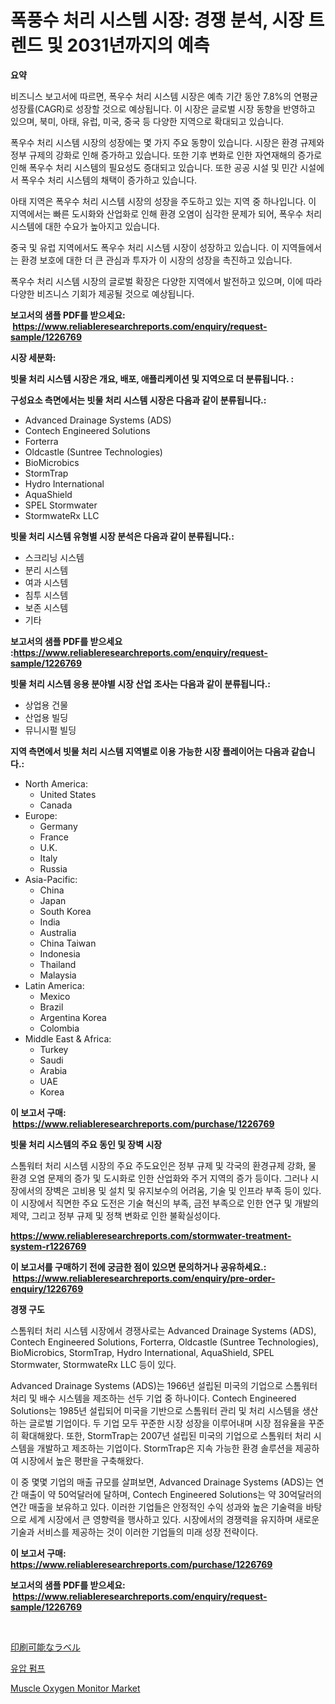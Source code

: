 <p><h1>폭풍수 처리 시스템 시장: 경쟁 분석, 시장 트렌드 및 2031년까지의 예측</h1></p><p><strong>요약</strong></p>
<p><p>비즈니스 보고서에 따르면, 폭우수 처리 시스템 시장은 예측 기간 동안 7.8%의 연평균 성장률(CAGR)로 성장할 것으로 예상됩니다. 이 시장은 글로벌 시장 동향을 반영하고 있으며, 북미, 아태, 유럽, 미국, 중국 등 다양한 지역으로 확대되고 있습니다.</p><p>폭우수 처리 시스템 시장의 성장에는 몇 가지 주요 동향이 있습니다. 시장은 환경 규제와 정부 규제의 강화로 인해 증가하고 있습니다. 또한 기후 변화로 인한 자연재해의 증가로 인해 폭우수 처리 시스템의 필요성도 증대되고 있습니다. 또한 공공 시설 및 민간 시설에서 폭우수 처리 시스템의 채택이 증가하고 있습니다.</p><p>아태 지역은 폭우수 처리 시스템 시장의 성장을 주도하고 있는 지역 중 하나입니다. 이 지역에서는 빠른 도시화와 산업화로 인해 환경 오염이 심각한 문제가 되어, 폭우수 처리 시스템에 대한 수요가 높아지고 있습니다.</p><p>중국 및 유럽 지역에서도 폭우수 처리 시스템 시장이 성장하고 있습니다. 이 지역들에서는 환경 보호에 대한 더 큰 관심과 투자가 이 시장의 성장을 촉진하고 있습니다.</p><p>폭우수 처리 시스템 시장의 글로벌 확장은 다양한 지역에서 발전하고 있으며, 이에 따라 다양한 비즈니스 기회가 제공될 것으로 예상됩니다.</p></p>
<p><strong>보고서의 샘플 PDF를 받으세요: &nbsp;<a href="https://www.reliableresearchreports.com/enquiry/request-sample/1226769">https://www.reliableresearchreports.com/enquiry/request-sample/1226769</a></strong></p>
<p><strong>시장 세분화:</strong></p>
<p><strong> 빗물 처리 시스템 시장은 개요, 배포, 애플리케이션 및 지역으로 더 분류됩니다. :</strong></p>
<p><strong>구성요소 측면에서는 빗물 처리 시스템 시장은 다음과 같이 분류됩니다.:</strong></p>
<p><ul><li>Advanced Drainage Systems (ADS)</li><li>Contech Engineered Solutions</li><li>Forterra</li><li>Oldcastle (Suntree Technologies)</li><li>BioMicrobics</li><li>StormTrap</li><li>Hydro International</li><li>AquaShield</li><li>SPEL Stormwater</li><li>StormwateRx LLC</li></ul></p>
<p><strong> 빗물 처리 시스템 유형별 시장 분석은 다음과 같이 분류됩니다.:</strong></p>
<p><ul><li>스크리닝 시스템</li><li>분리 시스템</li><li>여과 시스템</li><li>침투 시스템</li><li>보존 시스템</li><li>기타</li></ul></p>
<p><strong>보고서의 샘플 PDF를 받으세요 :<a href="https://www.reliableresearchreports.com/enquiry/request-sample/1226769">https://www.reliableresearchreports.com/enquiry/request-sample/1226769</a></strong></p>
<p><strong> 빗물 처리 시스템 응용 분야별 시장 산업 조사는 다음과 같이 분류됩니다.:</strong></p>
<p><ul><li>상업용 건물</li><li>산업용 빌딩</li><li>뮤니시펄 빌딩</li></ul></p>
<p><strong>지역 측면에서 빗물 처리 시스템 지역별로 이용 가능한 시장 플레이어는 다음과 같습니다.:</strong></p>
<p><ul>
    <li>
        North America:
        <ul>
            <li>United States</li>
            <li>Canada</li>
        </ul>
    </li>
    <li>
        Europe:
        <ul>
            <li>Germany</li>
            <li>France</li>
            <li>U.K.</li>
            <li>Italy</li>
            <li>Russia</li>
        </ul>
    </li>
    <li>
        Asia-Pacific:
        <ul>
            <li>China</li>
            <li>Japan</li>
            <li>South Korea</li>
            <li>India</li>
            <li>Australia</li>
            <li>China Taiwan</li>
            <li>Indonesia</li>
            <li>Thailand</li>
            <li>Malaysia</li>
        </ul>
    </li>
    <li>
        Latin America:
        <ul>
            <li>Mexico</li>
            <li>Brazil</li>
            <li>Argentina Korea</li>
            <li>Colombia</li>
        </ul>
    </li>
    <li>
        Middle East & Africa:
        <ul>
            <li>Turkey</li>
            <li>Saudi</li>
            <li>Arabia</li>
            <li>UAE</li>
            <li>Korea</li>
        </ul>
    </li>
    </ul></p>
<p><strong>이 보고서 구매: &nbsp;<a href="https://www.reliableresearchreports.com/purchase/1226769">https://www.reliableresearchreports.com/purchase/1226769</a></strong></p>
<p><strong>빗물 처리 시스템의 주요 동인 및 장벽 시장</strong></p>
<p><p>스톰워터 처리 시스템 시장의 주요 주도요인은 정부 규제 및 각국의 환경규제 강화, 물 환경 오염 문제의 증가 및 도시화로 인한 산업화와 주거 지역의 증가 등이다. 그러나 시장에서의 장벽은 고비용 및 설치 및 유지보수의 어려움, 기술 및 인프라 부족 등이 있다. 이 시장에서 직면한 주요 도전은 기술 혁신의 부족, 금전 부족으로 인한 연구 및 개발의 제약, 그리고 정부 규제 및 정책 변화로 인한 불확실성이다.</p></p>
<p><strong><a href="https://www.reliableresearchreports.com/stormwater-treatment-system-r1226769">https://www.reliableresearchreports.com/stormwater-treatment-system-r1226769</a></strong></p>
<p><strong>이 보고서를 구매하기 전에 궁금한 점이 있으면 문의하거나 공유하세요.: &nbsp;<a href="https://www.reliableresearchreports.com/enquiry/pre-order-enquiry/1226769">https://www.reliableresearchreports.com/enquiry/pre-order-enquiry/1226769</a></strong></p>
<p><strong>경쟁 구도</strong></p>
<p><p>스톰워터 처리 시스템 시장에서 경쟁사로는 Advanced Drainage Systems (ADS), Contech Engineered Solutions, Forterra, Oldcastle (Suntree Technologies), BioMicrobics, StormTrap, Hydro International, AquaShield, SPEL Stormwater, StormwateRx LLC 등이 있다. </p><p>Advanced Drainage Systems (ADS)는 1966년 설립된 미국의 기업으로 스톰워터 처리 및 배수 시스템을 제조하는 선두 기업 중 하나이다. Contech Engineered Solutions는 1985년 설립되어 미국을 기반으로 스톰워터 관리 및 처리 시스템을 생산하는 글로벌 기업이다. 두 기업 모두 꾸준한 시장 성장을 이루어내며 시장 점유율을 꾸준히 확대해왔다. 또한, StormTrap는 2007년 설립된 미국의 기업으로 스톰워터 처리 시스템을 개발하고 제조하는 기업이다. StormTrap은 지속 가능한 환경 솔루션을 제공하여 시장에서 높은 평판을 구축해왔다.</p><p>이 중 몇몇 기업의 매출 규모를 살펴보면, Advanced Drainage Systems (ADS)는 연간 매출이 약 50억달러에 달하며, Contech Engineered Solutions는 약 30억달러의 연간 매출을 보유하고 있다. 이러한 기업들은 안정적인 수익 성과와 높은 기술력을 바탕으로 세계 시장에서 큰 영향력을 행사하고 있다. 시장에서의 경쟁력을 유지하며 새로운 기술과 서비스를 제공하는 것이 이러한 기업들의 미래 성장 전략이다.</p></p>
<p><strong>이 보고서 구매: &nbsp; <a href="https://www.reliableresearchreports.com/purchase/1226769">https://www.reliableresearchreports.com/purchase/1226769</a></strong></p>
<p><strong>보고서의 샘플 PDF를 받으세요: &nbsp;<a href="https://www.reliableresearchreports.com/enquiry/request-sample/1226769">https://www.reliableresearchreports.com/enquiry/request-sample/1226769</a></strong><strong></strong></p>
<p>&nbsp;</p>
<p><p><a href="https://medium.com/@josephee58/%E3%83%97%E3%83%AA%E3%83%B3%E3%82%BF%E3%83%96%E3%83%AB%E3%83%A9%E3%83%99%E3%83%AB%E5%B8%82%E5%A0%B4%E8%AA%BF%E6%9F%BB%E3%83%AC%E3%83%9D%E3%83%BC%E3%83%88-%E3%81%9D%E3%81%AE%E6%AD%B4%E5%8F%B2%E3%81%8A%E3%82%88%E3%81%B32024%E5%B9%B4%E3%81%8B%E3%82%892031%E5%B9%B4%E3%81%AE%E4%BA%88%E6%B8%AC-d1ec611709bb">印刷可能なラベル</a></p><p><a href="https://medium.com/@leatharoan20231/%EC%9C%A0%EC%95%95-%ED%8E%8C%ED%94%84-%EC%8B%9C%EC%9E%A5-%EB%B3%B4%EA%B3%A0%EC%84%9C%EB%8A%94-%EC%9D%B4-%EC%8B%9C%EC%9E%A5%EC%9D%98-%EC%B5%9C%EC%8B%A0-%EB%8F%99%ED%96%A5%EA%B3%BC-%EC%84%B1%EC%9E%A5-%EA%B8%B0%ED%9A%8C%EB%A5%BC-%EB%B3%B4%EC%97%AC%EC%A4%8D%EB%8B%88%EB%8B%A4-d295d2a9c012">유압 펌프</a></p><p><a href="https://github.com/WillieWoodard/Market-Research-Report-List-4/blob/main/muscle-oxygen-monitor-market.md">Muscle Oxygen Monitor Market</a></p></p>